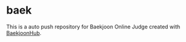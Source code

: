 # baek
This is a auto push repository for Baekjoon Online Judge created with [BaekjoonHub](https://github.com/BaekjoonHub/BaekjoonHub).
